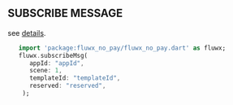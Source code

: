 ## SUBSCRIBE MESSAGE
see [details](https://open.weixin.qq.com/cgi-bin/showdocument?action=dir_list&t=resource/res_list&verify=1&id=open1500434436_aWfqW&token=&lang=zh_CN).
```dart
   import 'package:fluwx_no_pay/fluwx_no_pay.dart' as fluwx;
   fluwx.subscribeMsg(
      appId: "appId",
      scene: 1,
      templateId: "templateId",
      reserved: "reserved",
    );
```